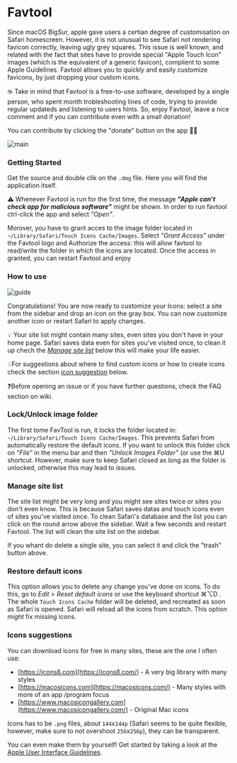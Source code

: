 # Favtool

Since macOS BigSur, apple gave users a certian degree of customisation on Safari homescreen. However, it is not unusual to see Safari not rendering favicon correctly, leaving ugly grey squares. This issue is well known, and related with the fact that sites have to provide special "Apple Touch Icon" images (which is the equivalent of a generic favicon), complient to some Apple Guidelines. Favtool allows you to quickly and easily customize favicons, by just dropping your custom icons. 

☕️ Take in mind that Favtool is a free-to-use software, developed by a single person, who spent month trobleshooting lines of code, trying to provide regular updateds and listening to users hints. So, enjoy  Favtool, leave a nice comment and if you can contribute even with a small donation! 

You can contribute by clicking the "donate" button on the app 🙏🏻 

![main](https://github.com/shy-neon/favtool/blob/main/images/main.gif)



### Getting Started

Get the source and double clik on the `.dmg` file. Here you will find the application itself.

⚠️ Whenever Favtool is run for the first time, the message ***"Apple can’t check app for malicious software"*** might be shown. In order to run favtool ctrl-click the app and select *"Open"*.

Morover, you have to grant acces to the image folder located in  `~/Library/Safari/Touch Icons Cache/Images`.  Select *"Grant Access"* under the Favtool logo and Authorize the access: this will allow favtool to read/write the folder in which the icons are located. Once the access in granted, you can restart Favtool and enjoy

### How to use

![guide](https://github.com/shy-neon/favtool/blob/main/images/Screenshot%202023-03-05%20alle%2021.21.32.png|width=100)

Congratulations! You are now ready to customize your Icons: select a site from the sidebar and drop an icon on the gray box. You can now customize another icon or restart Safari to apply changes.

💡 Your site list might contain many sites, even sites you don't have in your home page. Safari saves data even for sites you've visited once, to clean it up chech the  *[Manage site list](#Manage-site-list)* below this will make your life easier.

💡For suggestions about where to find custom icons or how to create icons check the section  [icon suggestion](#Icons-suggestions) below.

❓Before opening an issue or if you have further questions, check the FAQ section on wiki.

### Lock/Unlock image folder

The first tome FavTool is run, it locks the folder located in: `~/Library/Safari/Touch Icons Cache/Images`. This prevents Safari from automatically restore the default icons. If you want to unlock this folder click on *"File"* in the menu bar and then *"Unlock Images Folder"* (or use the ⌘U shortcut. However, make sure to keep Safari closed as long as the folder is unlocked, otherwise this may lead to issues.

### Manage site list

The site list might be very long and you might see sites twice or sites you don't even know. This is because Safari saves datas and touch icons even of sites you've visited once. To clean Safari's database and the list you can click on the round arrow above the sidebar. Wait a few seconds and restart Favtool. The list will clean the site list on the sidebar. 

If you whant do delete a single site, you can select it and click the "trash" button above.

### Restore default icons

This option allows you to delete any change you've done on icons. To do this, go to *Edit* > *Reset default icons* or use the keyboard shortcut ⌘⌥D . The whole `Touch Icons Cache` folder will be deleted, and recreated as soon as Safari is opened. Safari will reload all the icons from scratch. This option *might* fix missing icons.

### Icons suggestions

You can download icons for free in many sites, these are the one I often use:

- [https://icons8.com](https://icons8.com/) - A very big library with many styles
- [https://macosicons.com](https://macosicons.com/) - Many styles with more of an app /program focus
- [https://www.macosicongallery.com](https://www.macosicongallery.com/) - Original Mac icons

Icons has to be `.png` files, about `144`x`144p` (Safari seems to be quite flexible, however, make sure to not overshoot `256`x`256p`), they can be transparent.

You can even make them by yourself! Get started by taking a look at the [Apple User Interface Guidelines](https://developer.apple.com/design/human-interface-guidelines/macos/icons-and-images/app-icon/).

